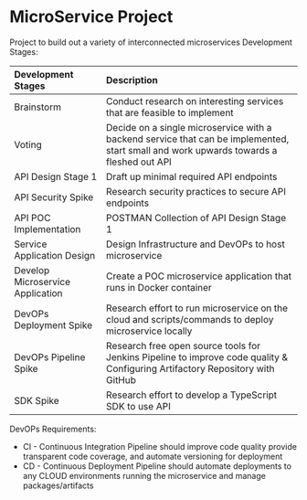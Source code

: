 # MicroService Project
 Project to build out a variety of interconnected microservices
 Development Stages:

 Development Stages | Description
| :--- | :---
Brainstorm  | Conduct research on interesting services that are feasible to implement
Voting  | Decide on a single microservice with a backend service that can be implemented, start small and work upwards towards a fleshed out API
API Design Stage 1 | Draft up minimal required API endpoints
API Security Spike | Research security practices to secure API endpoints
API POC Implementation | POSTMAN Collection of API Design Stage 1
Service Application Design | Design Infrastructure and DevOPs to host microservice
Develop Microservice Application | Create a POC microservice application that runs in Docker container
DevOPs Deployment Spike | Research effort to run microservice on the cloud and scripts/commands to deploy microservice locally
DevOPs Pipeline Spike | Research free open source tools for Jenkins Pipeline to improve code quality & Configuring Artifactory Repository with GitHub
SDK Spike | Research effort to develop a TypeScript SDK to use API

DevOPs Requirements:
* CI - Continuous Integration Pipeline should improve code quality provide transparent code coverage, and automate versioning for deployment
* CD - Continuous Deployment Pipeline should automate deployments to any CLOUD environments running the microservice and manage packages/artifacts

 
